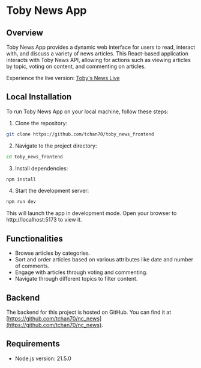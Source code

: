 # Toby News App

## Overview

Toby News App provides a dynamic web interface for users to read, interact with, and discuss a variety of news articles. This React-based application interacts with Toby News API, allowing for actions such as viewing articles by topic, voting on content, and commenting on articles.

Experience the live version: [Toby's News Live](https://tobys-news.netlify.app/)

## Local Installation

To run Toby News App on your local machine, follow these steps:

1. Clone the repository:

```sh
git clone https://github.com/tchan70/toby_news_frontend
```

2. Navigate to the project directory:

```sh
cd toby_news_frontend
```

3. Install dependencies:

```sh
npm install
```

4. Start the development server:

```sh
npm run dev
```
This will launch the app in development mode. Open your browser to http://localhost:5173 to view it.

## Functionalities

- Browse articles by categories.
- Sort and order articles based on various attributes like date and number of comments.
- Engage with articles through voting and commenting.
- Navigate through different topics to filter content.

## Backend

The backend for this project is hosted on GitHub. You can find it at [https://github.com/tchan70/nc_news](https://github.com/tchan70/nc_news).

## Requirements

- Node.js version: 21.5.0
